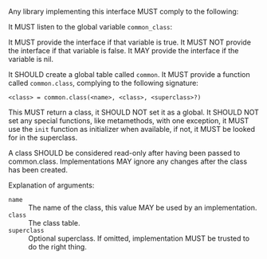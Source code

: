 Any library implementing this interface MUST comply to the following:

It MUST listen to the global variable `common_class`:

It MUST provide the interface if that variable is true. It MUST NOT provide the
interface if that variable is false. It MAY provide the interface if the
variable is nil.

It SHOULD create a global table called `common`. It MUST provide a function
called `common.class`, complying to the following signature:

    <class> = common.class(<name>, <class>, <superclass>?)

This MUST return a class, it SHOULD NOT set it as a global. It SHOULD NOT set
any special functions, like metamethods, with one exception, it MUST use the
`init` function as initializer when available, if not, it MUST be looked for
in the superclass.

A class SHOULD be considered read-only after having been passed to common.class.
Implementations MAY ignore any changes after the class has been created.

Explanation of arguments:

<dl>
	<dt><code>name</code></dt> <dd>The name of the class, this value MAY be used by an implementation.</dd>
    <dt><code>class</code></dt> <dd>The class table.</dd>
    <dt><code>superclass</code></dt> <dd>Optional superclass. If omitted, implementation MUST be trusted to do the right thing.</dd>
</dl>
